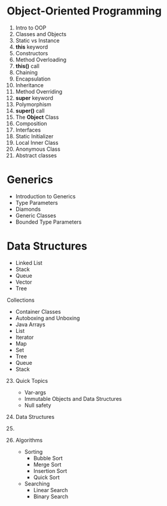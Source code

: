 # Object-Oriented Programming

1. Intro to OOP
2. Classes and Objects
3. Static vs Instance
4. **this** keyword
5. Constructors
6. Method Overloading
7. **this()** call
8. Chaining
9. Encapsulation
10. Inheritance
11. Method Overriding
12. **super** keyword
13. Polymorphism
14. **super()** call
15. The **Object** Class
16. Composition
17. Interfaces
18. Static Initializer
19. Local Inner Class
20. Anonymous Class
21. Abstract classes
     
# Generics

 * Introduction to Generics
 * Type Parameters
 * Diamonds
 * Generic Classes
 * Bounded Type Parameters

# Data Structures

* Linked List
* Stack
* Queue
* Vector
* Tree

Collections
* Container Classes
* Autoboxing and Unboxing
* Java Arrays
* List
* Iterator
* Map
* Set
* Tree
* Queue
* Stack

23. Quick Topics
     * Var-args
     * Immutable Objects and Data Structures
     * Null safety
24. Data Structures
     
25. 
26. Algorithms
     * Sorting
         * Bubble Sort
         * Merge Sort
         * Insertion Sort
         * Quick Sort
     * Searching
         * Linear Search
         * Binary Search 
